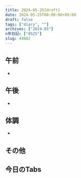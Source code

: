 ```yaml
---
title: 2024-05-25[draft]
date: 2024-05-25T00:00:00+09:00
draft: false
tags: ["diary", ""]
archives: ["2024-05"]
n年日記: ["0525"]
slug: 44882
---
```

## 午前
- 
## 午後
- 
## 体調
- 
## その他
## 今日のTabs